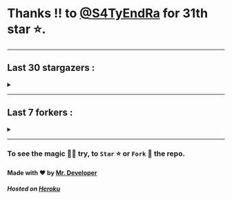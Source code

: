 # Thanks !! to [@S4TyEndRa](https://github.com/S4TyEndRa) for 31th star ⭐.
---

## Last 30 stargazers :
<details><summary></summary>

| No. | Profile Pic | Username | Star Number ⭐ |
| :---: | :---: | :---: | :---: |
| 1. | <img src='https://avatars.githubusercontent.com/u/84174959?v=4'> | [@S4TyEndRa](https://github.com/S4TyEndRa) | 31 |
| 2. | <img src='https://avatars.githubusercontent.com/u/103633817?v=4'> | [@NullPointer-Ex](https://github.com/NullPointer-Ex) | 30 |
| 3. | <img src='https://avatars.githubusercontent.com/u/87824092?v=4'> | [@codingtuto](https://github.com/codingtuto) | 29 |
| 4. | <img src='https://avatars.githubusercontent.com/u/82335415?v=4'> | [@rahulmanjhu](https://github.com/rahulmanjhu) | 28 |
| 5. | <img src='https://avatars.githubusercontent.com/u/66910428?v=4'> | [@VIKASIND](https://github.com/VIKASIND) | 27 |
| 6. | <img src='https://avatars.githubusercontent.com/u/57279309?v=4'> | [@Droyder7](https://github.com/Droyder7) | 26 |
| 7. | <img src='https://avatars.githubusercontent.com/u/40000538?v=4'> | [@ShubhamJ010](https://github.com/ShubhamJ010) | 25 |
| 8. | <img src='https://avatars.githubusercontent.com/u/102476142?v=4'> | [@hiroultroid93819](https://github.com/hiroultroid93819) | 24 |
| 9. | <img src='https://avatars.githubusercontent.com/u/87156166?v=4'> | [@Soebb](https://github.com/Soebb) | 23 |
| 10. | <img src='https://avatars.githubusercontent.com/u/40020525?v=4'> | [@Angeloem](https://github.com/Angeloem) | 22 |
| 11. | <img src='https://avatars.githubusercontent.com/u/97869723?v=4'> | [@XRoiDX](https://github.com/XRoiDX) | 21 |
| 12. | <img src='https://avatars.githubusercontent.com/u/97147352?v=4'> | [@ThePachirisu](https://github.com/ThePachirisu) | 20 |
| 13. | <img src='https://avatars.githubusercontent.com/u/90682075?v=4'> | [@Parvez342](https://github.com/Parvez342) | 19 |
| 14. | <img src='https://avatars.githubusercontent.com/u/91000547?v=4'> | [@dhanushps](https://github.com/dhanushps) | 18 |
| 15. | <img src='https://avatars.githubusercontent.com/u/102027393?v=4'> | [@anon1ym](https://github.com/anon1ym) | 17 |
| 16. | <img src='https://avatars.githubusercontent.com/u/90016534?v=4'> | [@rethu123](https://github.com/rethu123) | 16 |
| 17. | <img src='https://avatars.githubusercontent.com/u/93878621?v=4'> | [@sohan2929](https://github.com/sohan2929) | 15 |
| 18. | <img src='https://avatars.githubusercontent.com/u/54490464?v=4'> | [@Rk365-UK](https://github.com/Rk365-UK) | 14 |
| 19. | <img src='https://avatars.githubusercontent.com/u/101983016?v=4'> | [@nikki310](https://github.com/nikki310) | 13 |
| 20. | <img src='https://avatars.githubusercontent.com/u/90282707?v=4'> | [@Vasubai](https://github.com/Vasubai) | 12 |
| 21. | <img src='https://avatars.githubusercontent.com/u/75154223?v=4'> | [@Achu2234](https://github.com/Achu2234) | 11 |
| 22. | <img src='https://avatars.githubusercontent.com/u/80207551?v=4'> | [@saifalisew1508](https://github.com/saifalisew1508) | 10 |
| 23. | <img src='https://avatars.githubusercontent.com/u/99937370?v=4'> | [@FeedsGram](https://github.com/FeedsGram) | 9 |
| 24. | <img src='https://avatars.githubusercontent.com/u/98212032?v=4'> | [@random772](https://github.com/random772) | 8 |
| 25. | <img src='https://avatars.githubusercontent.com/u/97720718?v=4'> | [@MaheshKmr9](https://github.com/MaheshKmr9) | 7 |
| 26. | <img src='https://avatars.githubusercontent.com/u/79193961?v=4'> | [@TgDeveloper99](https://github.com/TgDeveloper99) | 6 |
| 27. | <img src='https://avatars.githubusercontent.com/u/85005373?v=4'> | [@HerokuMods](https://github.com/HerokuMods) | 5 |
| 28. | <img src='https://avatars.githubusercontent.com/u/70249693?v=4'> | [@ilhamr0f11](https://github.com/ilhamr0f11) | 4 |
| 29. | <img src='https://avatars.githubusercontent.com/u/70377480?v=4'> | [@nikhileashy](https://github.com/nikhileashy) | 3 |
| 30. | <img src='https://avatars.githubusercontent.com/u/86344856?v=4'> | [@AmirulAndalib](https://github.com/AmirulAndalib) | 2 |

</details>

---

## Last 7 forkers :
<details><summary></summary>

| No. | Profile Pic | Username | Fork Number 🍴 |
| :---: | :---: | :---: | :---: |
| 1. | <img src='https://avatars.githubusercontent.com/u/84174959?v=4'> | [@S4TyEndRa](https://github.com/S4TyEndRa) | 7 |
| 2. | <img src='https://avatars.githubusercontent.com/u/66910428?v=4'> | [@VIKASIND](https://github.com/VIKASIND) | 6 |
| 3. | <img src='https://avatars.githubusercontent.com/u/101307401?v=4'> | [@Tellyfun](https://github.com/Tellyfun) | 5 |
| 4. | <img src='https://avatars.githubusercontent.com/u/102476142?v=4'> | [@hiroultroid93819](https://github.com/hiroultroid93819) | 4 |
| 5. | <img src='https://avatars.githubusercontent.com/u/98212032?v=4'> | [@random772](https://github.com/random772) | 3 |
| 6. | <img src='https://avatars.githubusercontent.com/u/97720718?v=4'> | [@MaheshKmr9](https://github.com/MaheshKmr9) | 2 |
| 7. | <img src='https://avatars.githubusercontent.com/u/85005373?v=4'> | [@HerokuMods](https://github.com/HerokuMods) | 1 |

</details>

---
### To see the magic 🧚‍♂️ try, to `Star` ⭐ or `Fork` 🍴 the repo.
#### Made with ❤️ by [Mr. Developer](https://github.com/MrBotDeveloper)
##### Hosted on [Heroku](https://heroku.com)